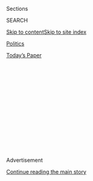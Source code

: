 <div id="app">

<div>

<div>

<div>

<div class="NYTAppHideMasthead css-1q2w90k e1suatyy0">

<div class="section css-ui9rw0 e1suatyy2">

<div class="css-eph4ug er09x8g0">

<div class="css-6n7j50">

</div>

<span class="css-1dv1kvn">Sections</span>

<div class="css-10488qs">

<span class="css-1dv1kvn">SEARCH</span>

</div>

[Skip to content](#site-content)[Skip to site
index](#site-index)

</div>

<div id="masthead-section-label" class="css-1wr3we4 eaxe0e00">

[Politics](https://www.nytimes.com/section/politics)

</div>

<div class="css-10698na e1huz5gh0">

</div>

</div>

<div id="masthead-bar-one" class="section hasLinks css-15hmgas e1csuq9d3">

<div class="css-uqyvli e1csuq9d0">

</div>

<div class="css-1uqjmks e1csuq9d1">

</div>

<div class="css-9e9ivx">

[](https://myaccount.nytimes.com/auth/login?response_type=cookie&client_id=vi)

</div>

<div class="css-1bvtpon e1csuq9d2">

[Today’s
Paper](https://www.nytimes.com/section/todayspaper)

</div>

</div>

</div>

</div>

<div data-aria-hidden="false">

<div id="site-content" data-role="main">

<div>

<div class="css-1aor85t" style="opacity:0.000000001;z-index:-1;visibility:hidden">

<div class="css-1hqnpie">

<div class="css-epjblv">

<span class="css-17xtcya">[Politics](/section/politics)</span><span class="css-x15j1o">|</span><span class="css-fwqvlz">Betsy
DeVos, Trump’s Education Pick, Plays Hardball With Her
Wealth</span>

</div>

<div class="css-k008qs">

<div class="css-1iwv8en">

<span class="css-18z7m18"></span>

<div>

</div>

</div>

<span class="css-1n6z4y">https://nyti.ms/2jmXrWZ</span>

<div class="css-1705lsu">

<div class="css-4xjgmj">

<div class="css-4skfbu" data-role="toolbar" data-aria-label="Social Media Share buttons, Save button, and Comments Panel with current comment count" data-testid="share-tools">

  - 
  - 
  - 
  - 
    
    <div class="css-6n7j50">
    
    </div>

  - 

</div>

</div>

</div>

</div>

</div>

</div>

<div class="css-13pd83m">

</div>

<div id="top-wrapper" class="css-1sy8kpn">

<div id="top-slug" class="css-l9onyx">

Advertisement

</div>

[Continue reading the main
story](#after-top)

<div class="ad top-wrapper" style="text-align:center;height:100%;display:block;min-height:250px">

<div id="top" class="place-ad" data-position="top" data-size-key="top">

</div>

</div>

<div id="after-top">

</div>

</div>

<div id="sponsor-wrapper" class="css-1hyfx7x">

<div id="sponsor-slug" class="css-19vbshk">

Supported by

</div>

[Continue reading the main
story](#after-sponsor)

<div id="sponsor" class="ad sponsor-wrapper" style="text-align:center;height:100%;display:block">

</div>

<div id="after-sponsor">

</div>

</div>

<div class="css-1vkm6nb ehdk2mb0">

# Betsy DeVos, Trump’s Education Pick, Plays Hardball With Her Wealth

</div>

<div class="css-79elbk" data-testid="photoviewer-wrapper">

<div class="css-z3e15g" data-testid="photoviewer-wrapper-hidden">

</div>

<div class="css-1a48zt4 ehw59r15" data-testid="photoviewer-children">

![<span class="css-16f3y1r e13ogyst0" data-aria-hidden="true">Betsy
DeVos with President-elect Donald Trump, who has selected her to be
education secretary, at his golf club in Bedminster,
N.J.</span><span class="css-cnj6d5 e1z0qqy90" itemprop="copyrightHolder"><span class="css-1ly73wi e1tej78p0">Credit...</span><span><span>Hilary
Swift for The New York
Times</span></span></span>](https://static01.nyt.com/images/2017/01/03/business/00devos1/00devos1-articleLarge.jpg?quality=75&auto=webp&disable=upscale)

</div>

</div>

<div class="css-xt80pu e12qa4dv0">

<div class="css-18e8msd">

<div class="css-vp77d3 epjyd6m0">

<div class="css-1baulvz">

By [<span class="css-1baulvz last-byline" itemprop="name">Noam
Scheiber</span>](https://www.nytimes.com/by/noam-scheiber)

</div>

</div>

  - Jan. 9,
    2017

  - 
    
    <div class="css-4xjgmj">
    
    <div class="css-d8bdto" data-role="toolbar" data-aria-label="Social Media Share buttons, Save button, and Comments Panel with current comment count" data-testid="share-tools">
    
      - 
      - 
      - 
      - 
        
        <div class="css-6n7j50">
        
        </div>
    
      - 
    
    </div>
    
    </div>

</div>

</div>

<div class="section meteredContent css-1r7ky0e" name="articleBody" itemprop="articleBody">

<div class="css-1fanzo5 StoryBodyCompanionColumn">

<div class="css-53u6y8">

After Tom Casperson, a Republican state senator from Michigan’s Upper
Peninsula, began running for Congress in 2016, he assumed the family of
Betsy DeVos, President-elect Donald J. Trump’s nominee to be education
secretary, would not oppose him.

The DeVoses, a dominant force in Michigan politics for decades with a
fortune in the billions, had contributed to one of Mr. Casperson’s
earlier campaigns. But a week before his primary, family members sent
$24,000 to one of his opponents, then poured $125,000 into a “super
PAC,” Concerned Taxpayers of America, that ran ads attacking him.

The reason, an intermediary told Mr. Casperson: his support from
organized labor.

“Deceitful, dishonest and cowardly,” was how Mr. Casperson’s campaign
described the ads, complaining that the groups running them “won’t say
who they are or where their money is coming from.” On Primary Day, Mr.
Casperson went down to defeat.

In announcing his intention to nominate Ms. DeVos, Mr. Trump described
her as “a brilliant and passionate education advocate.” Even critics
characterized her as a dedicated, if misguided, activist for school
reform. But that description understates both the breadth of Ms. DeVos’s
political interests and the influence she wields as part of her powerful
family. More than anyone else who has joined the incoming Trump
administration, she represents the combination of wealth, free-market
ideology and political hardball associated with a better-known family of
billionaires: Charles and David Koch.

</div>

</div>

<div class="css-1fanzo5 StoryBodyCompanionColumn">

<div class="css-53u6y8">

“They have this moralized sense of the free market that leads to this
total program to turn back the ideas of the New Deal, the welfare
state,” Kim Phillips-Fein, a historian who has written extensively
about the conservative movement, said, describing the DeVoses.

Ms. DeVos declined to be interviewed for this article.

Like the Kochs, the DeVoses are generous supporters of think tanks that
evangelize for unrestrained capitalism, like Michigan’s Acton Institute,
and that rail against unions and back privatizing public services, like
the Mackinac Center.

They have also funded national groups dedicated to cutting back the role
of government, including the National Center for Policy Analysis (which
has pushed for Social Security privatization and against environmental
regulation) and the Institute for Justice (which challenges regulations
in court and defends school vouchers). Both organizations have also
received money from the Koch family.

Indeed, the DeVoses’ education activism, which favors alternatives to
traditional public schools, appears to derive from the same free-market
views that inform their suspicion of government. And perhaps more than
other right-wing billionaires, the DeVoses couple their seeding of
ideological causes with an aggressive brand of political spending. Half
a dozen or more extended family members frequently coordinate
contributions to maximize their impact.

In the 2016 cycle alone, [according to the Michigan Campaign Finance
Network](http://mcfn.org/node/6043/devos-family-made-14-million-in-political-contributions-in-the-last-2-years-alone),
the family spent roughly $14 million on political contributions to state
and national candidates, parties, PACs and super PACs.

</div>

</div>

<div class="css-1fanzo5 StoryBodyCompanionColumn">

<div class="css-53u6y8">

All of this would make Ms. DeVos — whose confirmation hearing has been
delayed until next week amid mounting pressure that her government
ethics review be completed beforehand — very different from past
education
secretaries.

</div>

</div>

<div class="css-1sngw6j">

[](https://www.nytimes.com/interactive/2016/12/05/us/politics/trump-cabinet-insiders-outsiders-millionaires.html)

<div class="css-1eoytci">

![](https://static01.nyt.com/images/2016/12/02/us/politics/trump-cabinet-insiders-outsiders-millionaires-1480717606838/trump-cabinet-insiders-outsiders-millionaires-1480717606838-thumbLarge-v2.png)

</div>

<div class="css-1rha1bf">

## Outsiders, Insiders and Multimillionaires in Trump’s Cabinet

President-elect Donald J. Trump’s cabinet and top staff are shaping up
to be a mix of wealthy Washington outsiders, Republican insiders and
former military officers who have been critical of the Obama
administration.

</div>

</div>

<div class="css-1fanzo5 StoryBodyCompanionColumn">

<div class="css-53u6y8">

“She is the most emblematic kind of oligarchic figure you can put in a
cabinet position,” said Jeffrey Winters, a political scientist at
Northwestern University who studies economic elites. “What she and the
Kochs have in common is the unbridled use of wealth power to achieve
whatever political goals they have.”

## Birth of a Power Couple

Ms. DeVos, 59, grew up in Holland, Mich., the daughter of a conservative
auto parts magnate who was an early funder of the Family Research
Council, a conservative Christian group. When she married Dick DeVos in
1979, it was akin to a merger between two royal houses of western
Michigan.

Her husband’s father, Richard Sr., co-founder of the multilevel
marketing company Amway, was an active member of the Christian Reformed
Church that preached a mix of social conservatism and self-reliance. He
once told the church’s official magazine that Chicago’s poor dwelled in
slums because that was “the way they choose to live,” according to [a
Washington Post
story](https://www.washingtonpost.com/archive/politics/1981/03/14/selling-free-enterprise/951e73a4-c888-48f9-8726-ddc31d15b471/?utm_term=.ba4f34df73b5)
from the 1980s.

A fan of Rolls-Royces and pinkie rings, Richard Sr. wrote books with
titles like “Ten Powerful Phrases for Positive People.”

A similar air hung over his business. Amway sales representatives, which
the company calls “independent business owners,” make money both by
selling the company’s products — everything from perfume to toilet bowl
cleaner — and by recruiting other sales representatives.

</div>

</div>

<div class="css-1fanzo5 StoryBodyCompanionColumn">

<div class="css-53u6y8">

The Federal Trade Commission once investigated the company for running a
pyramid scheme before concluding that it had misled potential recruits
about how much they could expect to earn.

The flip side of the family’s proselytizing for capitalism, according to
Professor Phillips-Fein, has been an effort to dismantle much “that
would counterbalance the power of economic elites.”

Amway funded a nationwide ad campaign in the early 1980s, protesting
high taxes and regulations. Not long after, the company pleaded guilty
to cheating the Canadian government out of more than $20 million in
revenue.

The family had a more winning public face in Dick DeVos, who combined
the practiced empathy of a pitchman with the entitlement of an heir,
spending over $30 million on an unsuccessful run for governor of
Michigan in 2006. The Detroit Free Press described him that year as the
wealthiest man to seek office in the state’s modern history.

Betsy DeVos, who served as chairwoman of the Michigan Republican Party
for most of the decade between 1996 and 2005, has often played the role
of strategist in the relationship. She was a key adviser in her
husband’s run for governor and publicly brooded that he had been too
gentlemanly in his first debate against the incumbent.

“He’s very good with people, a retail politician who looks you in the
eye, shakes your hand, listens to what you say,” said Randy
Richardville, a former Republican leader of the Michigan Senate,
describing the couple’s strengths. “I would never underestimate Betsy
DeVos in a knife fight.”

</div>

</div>

<div class="css-79elbk" data-testid="photoviewer-wrapper">

<div class="css-z3e15g" data-testid="photoviewer-wrapper-hidden">

</div>

<div class="css-1a48zt4 ehw59r15" data-testid="photoviewer-children">

![<span class="css-16f3y1r e13ogyst0" data-aria-hidden="true">Betsy
DeVos watching her husband, Dick DeVos, the Republican candidate for
governor in Michigan, after his debate with Gov. Jennifer Granholm in
2006. Ms. DeVos has often played the role of strategist in the
relationship.</span><span class="css-cnj6d5 e1z0qqy90" itemprop="copyrightHolder"><span class="css-1ly73wi e1tej78p0">Credit...</span><span>Carlos
Osorio/Associated
Press</span></span>](https://static01.nyt.com/images/2017/01/03/business/00devos3/00devos3-articleInline.jpg?quality=75&auto=webp&disable=upscale)

</div>

</div>

<div class="css-1fanzo5 StoryBodyCompanionColumn">

<div class="css-53u6y8">

Ms. DeVos has sometimes lacked her husband’s finesse, once famously
blaming many of the state’s economic woes on “high wages.” She has won
detractors, by their account, by [browbeating legislators into voting
her
way](https://www.nytimes.com/2016/11/23/us/politics/betsy-devos-trumps-education-pick-has-steered-money-from-public-schools.html?_r=0).

</div>

</div>

<div class="css-1fanzo5 StoryBodyCompanionColumn">

<div class="css-53u6y8">

“Betsy DeVos was like my 4-year-old granddaughter at the time,” said
Mike Pumford, a former Republican state representative who once clashed
with her. “They were both sweet ladies as long as they kept hearing the
word ‘yes.’ They turned into spoiled little brats when they were told
‘no.’”

But Ms. DeVos has often made up for what she lacks in tact through sheer
force of will.

Mr. Richardville said he and Ms. DeVos disagreed over term limits, which
she supported as party chairwoman and he opposed: “I said, ‘I don’t
think you should be setting policy. You should be supporting those of us
who do make policy.’ But she never backed down.”

While Dick and Betsy DeVos appear to practice a more tolerant form of
Christianity than their parents — Ms. DeVos has spoken out against
anti-gay bigotry — as recently as the early 2000s they funded some
groups like Focus on the Family, a large ministry that helps set the
political agenda for conservative evangelicals. They have also backed
groups that promote conservative values to students and Christian
education, including one [with
ties](https://www.crcna.org/news-and-views/worldwide-christian-schools-changes-its-name)
to the Christian Reformed Church.

Their economic views are strikingly similar to the elder Mr. DeVos’s.

According to federal disclosures, Amway, which Dick DeVos ran between
1993 and 2002, has lobbied frequently over the last 20 years to reduce
or repeal [the estate
tax](http://www.taxjusticeblog.org/archive/2015/03/the_three_fundamental_why_reas.php#.WHPb-lMrJaR).
Only the top 0.2 percent wealthiest estates paid the tax in 2015.

The company has also opposed crackdowns on tax shelters.

Ms. DeVos has been an outspoken defender of unlimited contributions
known as soft money, which she described in a 1997 editorial as
“hard-earned American dollars that Big Brother has yet to find a way
to control.”

After Congress later passed a major campaign finance reform bill, a
nonprofit that Ms. DeVos helped to create and fund masterminded the
strategy that produced Citizens United, the 2010 Supreme Court decision
laying the groundwork for super PACs funded by corporations, unions and
individuals to raise and spend unlimited amounts in elections.

</div>

</div>

<div class="css-1fanzo5 StoryBodyCompanionColumn">

<div class="css-53u6y8">

And then there are the family’s efforts to rein in the labor movement.

Through their contributions to think tanks like the Mackinac Center, as
well as Mr. DeVos’s direct prodding of Republican legislators, the
family played a key role in helping pass Michigan’s so-called
right-to-work legislation in 2012. The legislation largely ended the
requirement that workers pay fees to unions as a condition of
employment.

Unions in the state bled members in 2014, the first full year the
measure was in effect.

Allies say the DeVoses fight for their beliefs. “Betsy and Dick see
themselves as principled conservatives,” said Frederick Hess of the
American Enterprise Institute. “It kind of seems healthy and admirable
to give resources to folks who are going to fight for causes you believe
in.”

But the fights can appear to be as much about consolidating power as
ideology. Unions were arguably the family’s most formidable political
opponent in Michigan, one of labor’s traditional strongholds.

## Changes in Michigan

The DeVos family’s roots as education activists date back at least to
when Richard DeVos Sr. was running Amway and an institute based at the
company’s headquarters trained teachers to inject free-market principles
into their curriculum.

According to an interview Ms. DeVos gave to [Philanthropy
magazine](http://www.philanthropyroundtable.org/topic/excellence_in_philanthropy/interview_with_betsy_devos),
she and her husband became interested in education causes when they
began visiting a Christian school that served low-income children in
Grand Rapids in the 1980s.

“If we could choose the right school for our kids” — by which she
appeared to mean primarily private schools — “it only seemed fair that
they could do the same for theirs,” she told the magazine.

</div>

</div>

<div class="css-1fanzo5 StoryBodyCompanionColumn">

<div class="css-53u6y8">

The family spent millions of dollars on a ballot proposal in 2000 asking
if Michigan should legalize vouchers, in which students can use taxpayer
money to attend private schools.

Many critics, like the education historian Diane Ravitch, argue that the
point of vouchers is to destroy public education and teachers’ unions.
The group Americans United for Separation of Church and State [has
documented](http://www.au.org/church-state/september-2010-church-state/featured/sneak-attack)
how conservative Christians have long supported vouchers, which could
fund religious schools.

After voters objected by more than a two-to-one ratio, Dick DeVos gave a
speech at the Heritage Foundation saying such efforts would have to
shift to state legislatures, where groups backed by deep-pocketed donors
could offer “a political consequence for opposition, and political
reward for support of education reform issues.”

It is not unusual for the wealthy — who devote nearly 50 percent of
their philanthropic dollars to education, according to the group
Wealth-X — to spend aggressively in the political realm to impose their
preferred reforms.

Even by these standards, however, the DeVoses stand out for the amount
of money they spend trying to advance their goals through politics
rather than philanthropy, such as research into reforms or subsidizing
schools.

As Sarah Reckhow, an expert on education philanthropy at Michigan State
University, put it: “The DeVoses are like: ‘No, we know what we want. We
don’t need to have all this window dressing.’”

Ms. DeVos has led two nonprofits that have spent millions of dollars
electing governors and legislators sympathetic to school vouchers around
the country.

</div>

</div>

<div class="css-1fanzo5 StoryBodyCompanionColumn">

<div class="css-53u6y8">

Matt Frendewey, a spokesman for one of the groups, said the efforts had
frequently been bipartisan, and that the amount of money they had spent
has been dwarfed by contributions from teachers’ unions opposed to
reform. Yet in Michigan, at least, the family’s political strategy has
not been subtle.

After he defied Ms. DeVos on a key charter school vote, Mr. Pumford, the
former Republican legislator, survived an effort by the Great Lakes
Education Project, a nonprofit the DeVoses bankrolled, to defeat him in
his 2002
primary.

</div>

</div>

<div class="css-1sngw6j">

[](https://www.nytimes.com/interactive/2016/us/politics/donald-trump-administration.html)

<div class="css-1eoytci">

![](https://static01.nyt.com/images/2016/11/11/us/politics/donald-trump-administration-1478905372015/donald-trump-administration-1478905372015-square640.jpg)

</div>

<div class="css-1rha1bf">

## Donald Trump’s Cabinet Is Complete. Here’s the Full List.

A list of appointees and nominees for top posts in the new
administration.

</div>

</div>

<div class="css-1fanzo5 StoryBodyCompanionColumn">

<div class="css-53u6y8">

But shortly after, the House speaker told him the Education Committee
chairmanship he coveted would not be forthcoming. “I said, ‘Why?’” Mr.
Pumford recalled. “He said: ‘You know why. The DeVoses will walk away
from us.’” Mr. Pumford added: “She told me that was going to happen.”

(Rick Johnson, the House speaker, said he did not recall the
conversation but also that he had not promised Mr. Pumford the
chairmanship and would not have explained his reasons for withholding
it.)

Over time, the Great Lakes Education Project helped elect Republican
majorities sympathetic to the DeVoses’ agenda. But the DeVoses’
lobbyists and operatives also discovered less messy ways to advance
legislation.

Late one night of their last workweek in 2015, the Michigan House and
Senate were about to approve some uncontroversial changes to campaign
finance law, when the bill abruptly grew by more than 40 pages.

</div>

</div>

<div class="css-1fanzo5 StoryBodyCompanionColumn">

<div class="css-53u6y8">

After the legislators discovered what they had voted for, many said they
were horrified.

Tucked away in the new pages was a provision that would have made it
much harder for local bodies like school boards to raise money through
property tax increases.

“Michigan schools will likely suffer the brunt of the impact because the
vast majority rely on periodic voter approval of local operating levy
renewals for property taxes,” the ratings agency Moody’s wrote of the
measure the following month.

“I was fooled into voting for something I opposed,” said Dave Pagel, a
Republican representative. “I consider it the worst vote I’ve made.”

The chief culprits, according to Mr. Pagel and others at the state
Capitol when the bill passed, were lobbyists closely tied to the
DeVoses.

Tony Daunt, a spokesman for the Michigan Freedom Fund, a nonprofit
headed by the DeVoses’ longtime political aide, and whose political
spending arm they have funded generously, said the group was “part of
the discussion process with people in the legislature” about the
proposal and “had consistently expressed support for the policy.”

The law was later blocked by a federal judge, but the group has vowed to
try again.

## Radical Suspicions

Ms. DeVos’s advocates see in these fights the toughness to take on
entrenched opponents of expanding reforms like charter schools and
vouchers.

In promoting Ms. DeVos in [The Washington
Post](https://www.washingtonpost.com/opinions/mitt-romney-trump-has-made-a-smart-choice-for-education-secretary/2017/01/06/627550e0-d421-11e6-9cb0-54ab630851e8_story.html?utm_term=.84da2c87052a),
Mitt Romney, the Republican Party’s 2012 presidential nominee,
emphasized that her wealth gave her the independence to be “someone who
isn’t financially biased shaping education.” He added, “DeVos doesn’t
need the job now, nor will she be looking for an education job later.”

But critics see someone with an unmistakable agenda. “The signs are
there that she will do something radical,” said Jack Jennings, a former
general counsel for the House education committee. “Trump wouldn’t have
appointed this woman for this position if he didn’t intend something
radical.”

</div>

</div>

</div>

<div>

</div>

<div>

</div>

<div>

</div>

<div>

<div id="bottom-wrapper" class="css-1ede5it">

<div id="bottom-slug" class="css-l9onyx">

Advertisement

</div>

[Continue reading the main
story](#after-bottom)

<div id="bottom" class="ad bottom-wrapper" style="text-align:center;height:100%;display:block;min-height:90px">

</div>

<div id="after-bottom">

</div>

</div>

</div>

</div>

</div>

## Site Index

<div>

</div>

## Site Information Navigation

  - [© <span>2020</span> <span>The New York Times
    Company</span>](https://help.nytimes.com/hc/en-us/articles/115014792127-Copyright-notice)

<!-- end list -->

  - [NYTCo](https://www.nytco.com/)
  - [Contact
    Us](https://help.nytimes.com/hc/en-us/articles/115015385887-Contact-Us)
  - [Work with us](https://www.nytco.com/careers/)
  - [Advertise](https://nytmediakit.com/)
  - [T Brand Studio](http://www.tbrandstudio.com/)
  - [Your Ad
    Choices](https://www.nytimes.com/privacy/cookie-policy#how-do-i-manage-trackers)
  - [Privacy](https://www.nytimes.com/privacy)
  - [Terms of
    Service](https://help.nytimes.com/hc/en-us/articles/115014893428-Terms-of-service)
  - [Terms of
    Sale](https://help.nytimes.com/hc/en-us/articles/115014893968-Terms-of-sale)
  - [Site
    Map](https://spiderbites.nytimes.com)
  - [Help](https://help.nytimes.com/hc/en-us)
  - [Subscriptions](https://www.nytimes.com/subscription?campaignId=37WXW)

</div>

</div>

</div>

</div>
